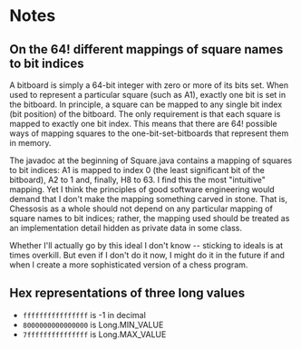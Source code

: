# Notes

## On the 64! different mappings of square names to bit indices

A bitboard is simply a 64-bit integer with zero or more of its bits set. When used to represent a particular square (such as A1), exactly one bit is set in the bitboard. In principle, a square can be mapped to any single bit index (bit position) of the bitboard. The only requirement is that each square is mapped to exactly one bit index. This means that there are 64! possible ways of mapping squares to the one-bit-set-bitboards that represent them in memory.

The javadoc at the beginning of Square.java contains a mapping of squares to bit indices: A1 is mapped to index 0 (the least significant bit of the bitboard), A2 to 1 and, finally, H8 to 63. I find this the most "intuitive" mapping. Yet I think the principles of good software engineering would demand that I don't make the mapping something carved in stone. That is, Chessosis as a whole should not depend on any particular mapping of square names to bit indices; rather, the mapping used should be treated as an implementation detail hidden as private data in some class.

Whether I'll actually go by this ideal I don't know -- sticking to ideals is at times overkill. But even if I don't do it now, I might do it in the future if and when I create a more sophisticated version of a chess program.

## Hex representations of three long values

* `ffffffffffffffff` is -1 in decimal
* `8000000000000000` is Long.MIN_VALUE
* `7fffffffffffffff` is Long.MAX_VALUE
